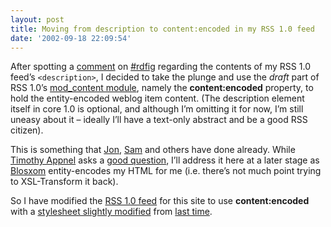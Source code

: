 ```yaml
---
layout: post
title: Moving from description to content:encoded in my RSS 1.0 feed
date: '2002-09-18 22:09:54'
---
```



After spotting a [comment](http://rdfig.xmlhack.com/2002/09/18/2002-09-18.html#1032346014.649371 "blogged comment on ") on [#rdfig](irc://irc.openprojects.net/rdfig) regarding the contents of my RSS 1.0 feed’s `<description>`, I decided to take the plunge and use the *draft* part of RSS 1.0’s [mod_content module](http://web.resource.org/rss/1.0/modules/content/ "RSS 1.0 mod_content module"), namely the **content:encoded** property, to hold the entity-encoded weblog item content. (The description element itself in core 1.0 is optional, and although I’m omitting it for now, I’m still uneasy about it – ideally I’ll have a text-only abstract and be a good RSS citizen).

This is something that [Jon](http://weblog.infoworld.com/udell/2002/09/09.html#a405 "Jon Udell"), [Sam](http://www.intertwingly.net/blog/2002/Sep/17#x828 "Sam Ruby") and others have done already. While [Timothy Appnel](http://tima.mplode.com/ "Timothy Appnel") asks a [good question](http://www.intertwingly.net/blog/828.html "Tim's question on Sam's site"), I’ll address it here at a later stage as [Blosxom](http://www.raelity.org/apps/blosxom) entity-encodes my HTML for me (i.e. there’s not much point trying to XSL-Transform it back).

So I have modified the [RSS 1.0 feed](../../../%7Edj/qmacro.rss10) for this site to use **content:encoded** with a [stylesheet slightly modified](/~dj/rss091-to-10.xsl) from [last time](../../2002/Sep/12#tech/rss/rss10).


